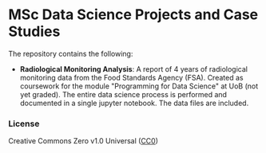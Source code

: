 # MSc Data Science Projects and Case Studies
The repository contains the following:  
- **Radiological Monitoring Analysis**: A report of 4 years of radiological monitoring data from the Food Standards Agency (FSA). Created as coursework for the module "Programming for Data Science" at UoB (not yet graded). The entire data science process is performed and documented in a single jupyter notebook. The data files are included.  

### License
Creative Commons Zero v1.0 Universal ([CC0](https://choosealicense.com/licenses/cc0-1.0/))
